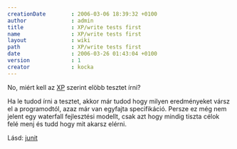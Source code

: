 ```yaml
---
creationDate        : 2006-03-06 18:39:32 +0100 
author              : admin 
title               : XP/write tests first 
name                : XP/write tests first 
layout              : wiki 
path                : XP/write tests first 
date                : 2006-03-26 01:43:04 +0100 
version             : 1 
creator             : kocka 
---
```

No, miért kell az [XP](../XP.html) szerint elöbb tesztet írni?

Ha le tudod írni a tesztet, akkor már tudod hogy milyen eredményeket vársz el a programodtól, azaz már van egyfajta specifikáció. Persze ez még nem jelent egy waterfall fejlesztési modellt, csak azt hogy mindig tiszta célok felé menj és tudd hogy mit akarsz elérni.

Lásd: [junit](../junit.html)

